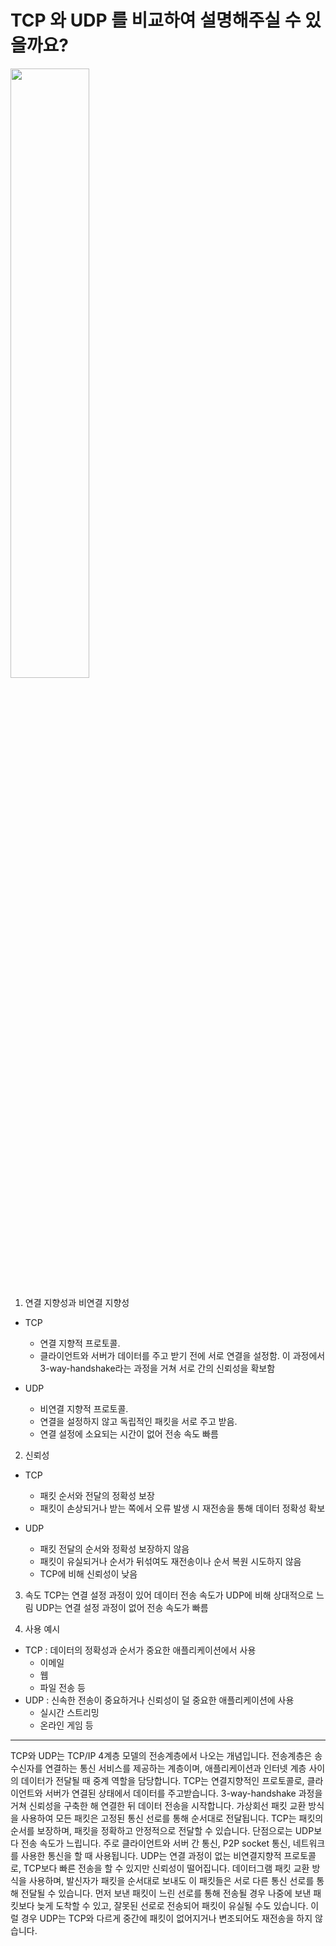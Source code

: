 # TCP 와 UDP 를 비교하여 설명해주실 수 있을까요?

<img src="https://raonctf.com/static/essential/images/network/network_layer_02.jpg" width="50%" height="50%">

1. 연결 지향성과 비연결 지향성

- TCP

  - 연결 지향적 프로토콜.
  - 클라이언트와 서버가 데이터를 주고 받기 전에 서로 연결을 설정함. 이 과정에서 3-way-handshake라는 과정을 거쳐 서로 간의 신뢰성을 확보함

- UDP
  - 비연결 지향적 프로토콜.
  - 연결을 설정하지 않고 독립적인 패킷을 서로 주고 받음.
  - 연결 설정에 소요되는 시간이 없어 전송 속도 빠름

2. 신뢰성

- TCP

  - 패킷 순서와 전달의 정확성 보장
  - 패킷이 손상되거나 받는 쪽에서 오류 발생 시 재전송을 통해 데이터 정확성 확보

- UDP
  - 패킷 전달의 순서와 정확성 보장하지 않음
  - 패킷이 유실되거나 순서가 뒤섞여도 재전송이나 순서 복원 시도하지 않음
  - TCP에 비해 신뢰성이 낮음

3. 속도
   TCP는 연결 설정 과정이 있어 데이터 전송 속도가 UDP에 비해 상대적으로 느림
   UDP는 연결 설정 과정이 없어 전송 속도가 빠름

4. 사용 예시

- TCP : 데이터의 정확성과 순서가 중요한 애플리케이션에서 사용
  - 이메일
  - 웹
  - 파일 전송 등
- UDP : 신속한 전송이 중요하거나 신뢰성이 덜 중요한 애플리케이션에 사용
  - 실시간 스트리밍
  - 온라인 게임 등

---

TCP와 UDP는 TCP/IP 4계층 모델의 전송계층에서 나오는 개념입니다. 전송계층은 송수신자를 연결하는 통신 서비스를 제공하는 계층이며, 애플리케이션과 인터넷 계층 사이의 데이터가 전달될 때 중계 역할을 담당합니다.
TCP는 연결지향적인 프로토콜로, 클라이언트와 서버가 연결된 상태에서 데이터를 주고받습니다. 3-way-handshake 과정을 거쳐 신뢰성을 구축한 해 연결한 뒤 데이터 전송을 시작합니다. 가상회선 패킷 교환 방식을 사용하여 모든 패킷은 고정된 통신 선로를 통해 순서대로 전달됩니다. TCP는 패킷의 순서를 보장하며, 패킷을 정확하고 안정적으로 전달할 수 있습니다. 단점으로는 UDP보다 전송 속도가 느립니다. 주로 클라이언트와 서버 간 통신, P2P socket 통신, 네트워크를 사용한 통신을 할 때 사용됩니다.
UDP는 연결 과정이 없는 비연결지향적 프로토콜로, TCP보다 빠른 전송을 할 수 있지만 신뢰성이 떨어집니다. 데이터그램 패킷 교환 방식을 사용하며, 발신자가 패킷을 순서대로 보내도 이 패킷들은 서로 다른 통신 선로를 통해 전달될 수 있습니다. 먼저 보낸 패킷이 느린 선로를 통해 전송될 경우 나중에 보낸 패킷보다 늦게 도착할 수 있고, 잘못된 선로로 전송되어 패킷이 유실될 수도 있습니다. 이럴 경우 UDP는 TCP와 다르게 중간에 패킷이 없어지거나 변조되어도 재전송을 하지 않습니다.
